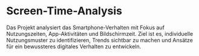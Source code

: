 # Screen-Time-Analysis
Das Projekt analysiert das Smartphone-Verhalten mit Fokus auf Nutzungszeiten, App-Aktivitäten und Bildschirmzeit. Ziel ist es, individuelle Nutzungsmuster zu identifizieren, Trends sichtbar zu machen und Ansätze für ein bewussteres digitales Verhalten zu entwickeln.
